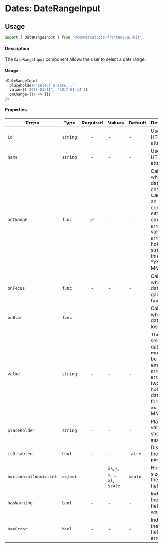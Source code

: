 # Dates: DateRangeInput

## Usage

```js
import { DateRangeInput } from '@commercetools-frontend/ui-kit';
```

#### Description

The `DateRangeInput` component allows the user to select a date range.

#### Usage

```js
<DateRangeInput
  placeholder="Select a date..."
  value={['2017-01-11', '2017-01-14']}
  onChange={() => {}}
/>
```

#### Properties

| Props                  | Type     | Required | Values                             | Default | Description                                                                                                                                                       |
| ---------------------- | -------- | :------: | ---------------------------------- | ------- | ----------------------------------------------------------------------------------------------------------------------------------------------------------------- |
| `id`                   | `string` |    -     | -                                  | -       | Used as the HTML `id` attribute.                                                                                                                                  |
| `name`                 | `string` |    -     | -                                  | -       | Used as the HTML `name` attribute.                                                                                                                                |
| `onChange`             | `func`   |    ✅    | -                                  | -       | Called when the date range changes. Called with an event containing either an empty array (no value) or an array holding two string in this format: "YYYY-MM-DD". |
| `onFocus`              | `func`   |    -     | -                                  | -       | Called when the date input gains focus.                                                                                                                           |
| `onBlur`               | `func`   |    -     | -                                  | -       | Called when the date input loses focus.                                                                                                                           |
| `value`                | `string` |    -     | -                                  | -       | The selected date range, must either be an empty array or an array of two strings holding dates formatted as "YYYY-MM-DD".                                        |
| `placeholder`          | `string` |    -     | -                                  | -       | Placeholder value to show in the input field                                                                                                                      |
| `isDisabled`           | `bool`   |    -     | -                                  | `false` | Disables the date picker                                                                                                                                          |
| `horizontalConstraint` | `object` |    -     | `xs`, `s`, `m`, `l`, `xl`, `scale` | `scale` | Horizontal size limit of the input field.                                                                                                                         |
| `hasWarning`           | `bool`   |    -     | -                                  | -       | Indicates the input field has a warning                                                                                                                           |
| `hasError`             | `bool`   |    -     | -                                  | -       | Indicates the input field has an error                                                                                                                            |
